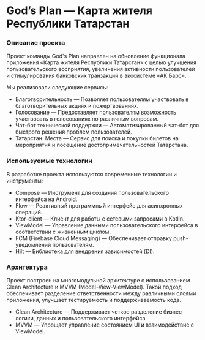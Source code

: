 # God’s Plan — Карта жителя Республики Татарстан

### Описание проекта

Проект команды God's Plan направлен на обновление функционала приложения «Карта жителя Республики Татарстан» с целью улучшения пользовательского восприятия, увеличения активности пользователей и стимулирования банковских транзакций в экосистеме «АК Барс». 

Мы реализовали следующие сервисы:
- Благотворительность — Позволяет пользователям участвовать в благотворительных акциях и пожертвованиях.
- Голосование — Предоставляет пользователям возможность участвовать в голосованиях по различным вопросам.
- Чат-бот технической поддержки — Автоматизированный чат-бот для быстрого решения проблем пользователей.
- Татарстан. Места — Сервис для поиска и покупки билетов на мероприятия и посещение достопримечательностей Татарстана.

### Используемые технологии

В разработке проекта используются современные технологии и инструменты:

- Compose — Инструмент для создания пользовательского интерфейса на Android.
- Flow — Реактивный программный интерфейс для асинхронных операций.
- Ktor-client — Клиент для работы с сетевыми запросами в Kotlin.
- ViewModel — Управление данными пользовательского интерфейса в соответствии с жизненным циклом.
- FCM (Firebase Cloud Messaging) — Обеспечивает отправку push-уведомлений пользователям.
- Hilt — Библиотека для внедрения зависимостей (DI).

### Архитектура

Проект построен на многомодульной архитектуре с использованием Clean Architecture и MVVM (Model-View-ViewModel). Такой подход обеспечивает разделение ответственности между различными слоями приложения, улучшает тестируемость и поддерживаемость кода.

- Clean Architecture — Поддерживает четкое разделение бизнес-логики, данных и пользовательского интерфейса.
- MVVM — Упрощает управление состоянием UI и взаимодействие с ViewModel.